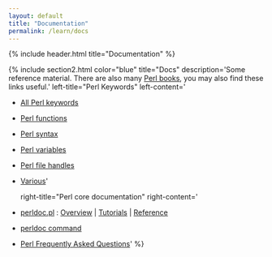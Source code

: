 ```yaml
---
layout: default
title: "Documentation" 
permalink: /learn/docs
---
```


{% include header.html
  title="Documentation"
%}

{% include section2.html
  color="blue"
  title="Docs"
  description='Some reference material. There are also many [Perl books](/learn/books), you may also find these links useful.'
  left-title="Perl Keywords"
  left-content='
* [All Perl keywords](/learn/docs/keywords)
* [Perl functions](/learn/docs/functions)
* [Perl syntax](/learn/docs/barewords)
* [Perl variables](/learn/docs/perlvar)
* [Perl file handles](/learn/docs/file_handles)
* [Various](/learn/docs/misc)'

  right-title="Perl core documentation"
  right-content='
* [perldoc.pl](http://perldoc.pl) : [Overview](https://perldoc.pl/perl.html#Overview) | [Tutorials](https://perldoc.pl/perl.html#Tutorials) | [Reference](https://perldoc.pl/perl.html#Reference-Manual) 
* [perldoc command](https://perldoc.pl/perldoc.html)
* [Perl Frequently Asked Questions](/learn/faq/)'
%}
